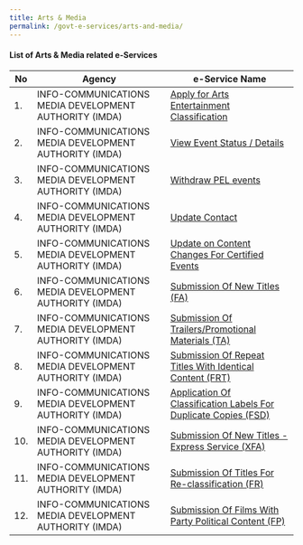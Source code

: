 ```yaml
---
title: Arts & Media
permalink: /govt-e-services/arts-and-media/
---
```


#### List of Arts & Media related e-Services

| **No** | **Agency** | **e-Service Name** |
| -- | -- | -- |
|1.|INFO-COMMUNICATIONS MEDIA DEVELOPMENT AUTHORITY (IMDA)| <a href="https://imdaonline.imda.gov.sg" target="_blank">Apply for Arts Entertainment Classification</a> |
|2.|INFO-COMMUNICATIONS MEDIA DEVELOPMENT AUTHORITY (IMDA)| <a href="https://imdaonline.imda.gov.sg" target="_blank">View Event Status / Details</a>  |
|3.|INFO-COMMUNICATIONS MEDIA DEVELOPMENT AUTHORITY (IMDA)| <a href="https://imdaonline.imda.gov.sg" target="_blank">Withdraw PEL events</a> |
|4.|INFO-COMMUNICATIONS MEDIA DEVELOPMENT AUTHORITY (IMDA)| <a href="https://imdaonline.imda.gov.sg" target="_blank">Update Contact</a> |
|5.|INFO-COMMUNICATIONS MEDIA DEVELOPMENT AUTHORITY (IMDA)| <a href="https://imdaonline.imda.gov.sg" target="_blank">Update on Content Changes For Certified Events</a>  |
|6.|INFO-COMMUNICATIONS MEDIA DEVELOPMENT AUTHORITY (IMDA)| <a href="https://imdaonline.imda.gov.sg" target="_blank">Submission Of New Titles (FA)</a> |
|7.|INFO-COMMUNICATIONS MEDIA DEVELOPMENT AUTHORITY (IMDA)| <a href="https://imdaonline.imda.gov.sg" target="_blank">Submission Of Trailers/Promotional Materials (TA)</a> |
|8.|INFO-COMMUNICATIONS MEDIA DEVELOPMENT AUTHORITY (IMDA)| <a href="https://imdaonline.imda.gov.sg" target="_blank">Submission Of Repeat Titles With Identical Content (FRT)</a>  |
|9.|INFO-COMMUNICATIONS MEDIA DEVELOPMENT AUTHORITY (IMDA)| <a href="https://imdaonline.imda.gov.sg" target="_blank">Application Of Classification Labels For Duplicate Copies (FSD)</a> |
|10.|INFO-COMMUNICATIONS MEDIA DEVELOPMENT AUTHORITY (IMDA)| <a href="https://imdaonline.imda.gov.sg" target="_blank">Submission Of New Titles - Express Service (XFA)</a> |
|11.|INFO-COMMUNICATIONS MEDIA DEVELOPMENT AUTHORITY (IMDA)| <a href="https://imdaonline.imda.gov.sg" target="_blank">Submission Of Titles For Re-classification (FR)</a>  |
|12.|INFO-COMMUNICATIONS MEDIA DEVELOPMENT AUTHORITY (IMDA)| <a href="https://imdaonline.imda.gov.sg" target="_blank">Submission Of Films With Party Political Content (FP)</a> |